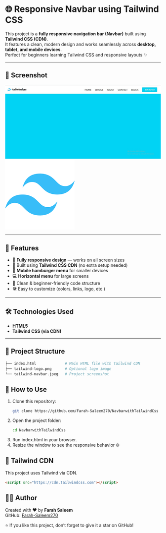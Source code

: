 # 🌐 Responsive Navbar using Tailwind CSS

This project is a **fully responsive navigation bar (Navbar)** built using **Tailwind CSS (CDN)**.  
It features a clean, modern design and works seamlessly across **desktop, tablet, and mobile devices**.  
Perfect for beginners learning Tailwind CSS and responsive layouts ✨

---

## 📸 Screenshot

![Navbar Screenshot](tailwind-navbar.jpeg)
![Navbar Logo](tailwind-logo.png)


---

## 🚀 Features
- 🧭 **Fully responsive design** — works on all screen sizes  
- 🌈 Built using **Tailwind CSS CDN** (no extra setup needed)  
- 📱 **Mobile hamburger menu** for smaller devices  
- 💻 **Horizontal menu** for large screens  
- 🧼 Clean & beginner-friendly code structure  
- 🛠️ Easy to customize (colors, links, logo, etc.)

---

## 🛠️ Technologies Used
- **HTML5**  
- **Tailwind CSS (via CDN)**

---

## 📂 Project Structure
```bash
├── index.html             # Main HTML file with Tailwind CDN
├── tailwind-logo.png      # Optional logo image
└── tailwind-navbar.jpeg   # Project screenshot
```

## 🔧 How to Use
1. Clone this repository:
   ```bash
   git clone https://github.com/Farah-Saleem270/NavbarwithTailwindCss
   ```
2. Open the project folder:
   ```bash
   cd NavbarwithTailwindCss
   ```
3. Run index.html in your browser.
4. Resize the window to see the responsive behavior 🌐



## 📌 Tailwind CDN
This project uses Tailwind via CDN.
```html
<script src="https://cdn.tailwindcss.com"></script>
```



## 👩‍💻 Author
Created with ❤️ by **Farah Saleem**  
GitHub: [Farah-Saleem270](https://github.com/Farah-Saleem270)


⭐ If you like this project, don’t forget to give it a star on GitHub!